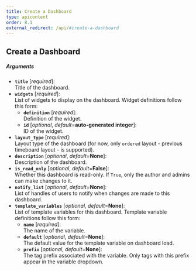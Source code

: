```yaml
---
title: Create a Dashboard
type: apicontent
order: 8.1
external_redirect: /api/#create-a-dashboard
---
```


## Create a Dashboard
##### Arguments

* **`title`** [*required*]:  
    Title of the dashboard.
* **`widgets`** [*required*]:  
    List of widgets to display on the dashboard. Widget definitions follow this form:
    * **`definition`** [*required*]:  
        Definition of the widget.
    * **`id`** [*optional*, *default*=**auto-generated integer**]:  
        ID of the widget.
* **`layout_type`** [*required*]:  
  Layout type of the dashboard (for now, only `ordered` layout - previous timeboard layout - is supported).
* **`description`** [*optional*, *default*=**None**]:  
  Description of the dashboard.
* **`is_read_only`** [*optional*, *default*=**False**]:  
  Whether this dashboard is read-only. If `True`, only the author and admins can make changes to it.
* **`notify_list`** [*optional*, *default*=**None**]:  
  List of handles of users to notify when changes are made to this dashboard.
* **`template_variables`** [*optional*, *default*=**None**]:  
    List of template variables for this dashboard. Template variable definitions follow this form:
    * **`name`** [*required*]:  
        The name of the variable.
    * **`default`** [*optional*, *default*=**None**]:  
        The default value for the template variable on dashboard load.
    * **`prefix`** [*optional*, *default*=**None**]:  
        The tag prefix associated with the variable. Only tags with this prefix appear in the variable dropdown.
